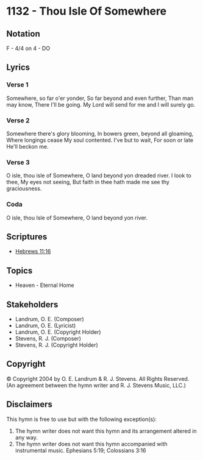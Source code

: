 # 1132 - Thou Isle Of Somewhere

## Notation

F - 4/4 on 4 - DO

## Lyrics

### Verse 1

Somewhere, so far o'er yonder, So far beyond and even further, Than man may know, There I'll be going. My Lord will send for me and I will surely go.

### Verse 2

Somewhere there's glory blooming, In bowers green, beyond all gloaming, Where longings cease My soul contented. I've but to wait, For soon or late He'll beckon me.

### Verse 3

O isle, thou isle of Somewhere, O land beyond yon dreaded river. I look to thee, My eyes not seeing, But faith in thee hath made me see thy graciousness.

### Coda

O isle, thou Isle of Somewhere, O land beyond yon river.


## Scriptures

- [Hebrews 11:16](https://www.biblegateway.com/passage/?search=Hebrews%2011%3A16)

## Topics

- Heaven - Eternal Home

## Stakeholders

- Landrum, O. E. (Composer)
- Landrum, O. E. (Lyricist)
- Landrum, O. E. (Copyright Holder)
- Stevens, R. J. (Composer)
- Stevens, R. J. (Copyright Holder)

## Copyright

© Copyright 2004 by O. E. Landrum & R. J. Stevens. All Rights Reserved.
(An agreement between the hymn writer and R. J. Stevens Music, LLC.)

## Disclaimers

This hymn is free to use but with the following exception(s):
1. The hymn writer does not want this hymn and its arrangement altered in any way.
2. The hymn writer does not want this hymn accompanied with instrumental music.
Ephesians 5:19; Colossians 3:16

